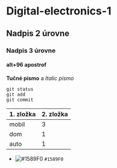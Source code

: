 # Digital-electronics-1
## Nadpis 2 úrovne
### Nadpis 3 úrovne
#### alt+96  apostrof
**Tučné písmo** a
*Italic písmo*
```
git status
git add
git commit
```


| 1. zložka  | 2. zložka | 
| ------------- | ------------- | 
| mobil  | 3  |
| dom | 1  |
| auto | 1  |

- ![#1589F0](https://via.placeholder.com/15/1589F0/000000?text=+) `#1589F0`
